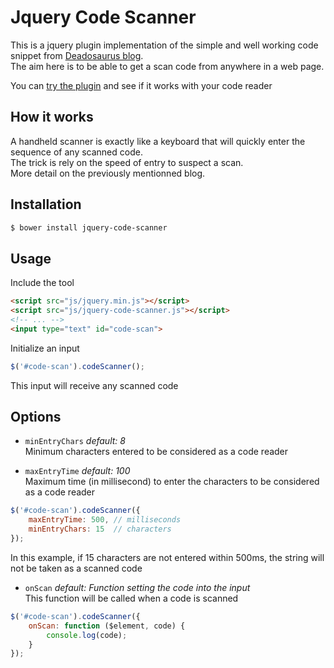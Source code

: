 # Jquery Code Scanner

This is a jquery plugin implementation of the simple and well working code snippet from [Deadosaurus blog](http://www.deadosaurus.com/detect-a-usb-barcode-scanner-with-javascript/).  
The aim here is to be able to get a scan code from anywhere in a web page.

You can [try the plugin](https://cscan.gprod.net) and see if it works with your code reader

## How it works

A handheld scanner is exactly like a keyboard that will quickly enter the sequence of any scanned code.  
The trick is rely on the speed of entry to suspect a scan.  
More detail on the previously mentionned blog.

## Installation

```bash
$ bower install jquery-code-scanner
```

## Usage

Include the tool

```html
<script src="js/jquery.min.js"></script>
<script src="js/jquery-code-scanner.js"></script>
<!-- ... -->
<input type="text" id="code-scan">
```

Initialize an input

```javascript
$('#code-scan').codeScanner();
```

This input will receive any scanned code

## Options

* `minEntryChars` _default: 8_  
Minimum characters entered to be considered as a code reader

* `maxEntryTime` _default: 100_  
Maximum time (in millisecond) to enter the characters to be considered as a code reader

```javascript
$('#code-scan').codeScanner({
    maxEntryTime: 500, // milliseconds
    minEntryChars: 15  // characters
});
```

In this example, if 15 characters are not entered within 500ms, the string will not be taken as a scanned code

* `onScan` _default: Function setting the code into the input_  
This function will be called when a code is scanned

```javascript
$('#code-scan').codeScanner({
    onScan: function ($element, code) {
        console.log(code);
    }
});
```
